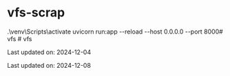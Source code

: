 # vfs-scrap
.\venv\Scripts\activate
uvicorn run:app --reload --host 0.0.0.0 --port 8000#   v f s  
 # vfs


Last updated on: 2024-12-04

Last updated on: 2024-12-08